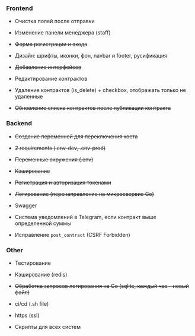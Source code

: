 ### Frontend

- Очистка полей после отправки
- Изменение панели менеджера (staff)
- ~~Форма регистрации и входа~~
- Дизайн: шрифты, иконки, фон, navbar и footer, русификация

- ~~Добавление интерфейсов~~
- Редактирование контрактов
- Удаление контрактов (is_delete) + checkbox, отображать только не удаленные
- ~~Обновление списка контрактов после публикации контракта~~

### Backend

- ~~Создание переменной для переключения хоста~~
- ~~2 requirements (.env-dev, .env-prod)~~
- ~~Переменные окружения (.env)~~
- ~~Кэширование~~

- ~~Регистрация и авторизация токенами~~
- ~~Логирование (перенаправление на микросвервис Go)~~

- Swagger

- Система уведомлений в Telegram, если контракт выше определенной суммы

- Исправление `post_contract` (CSRF Forbidden)

### Other

- Тестирование
- Кэширование (redis)
- ~~Обработка запросов логирования на Go (sqlite, каждый час - новый файл)~~
- ci/cd (.sh file)
- https (ssl)

- Скрипты для всех систем
